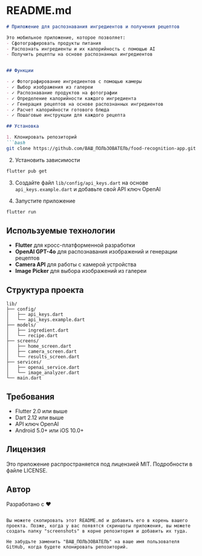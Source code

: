 

# README.md

```markdown
# Приложение для распознавания ингредиентов и получения рецептов

Это мобильное приложение, которое позволяет:
- Сфотографировать продукты питания
- Распознать ингредиенты и их калорийность с помощью AI
- Получить рецепты на основе распознанных ингредиентов


## Функции

- ✓ Фотографирование ингредиентов с помощью камеры
- ✓ Выбор изображения из галереи
- ✓ Распознавание продуктов на фотографии
- ✓ Определение калорийности каждого ингредиента
- ✓ Генерация рецептов на основе распознанных ингредиентов
- ✓ Расчет калорийности готового блюда
- ✓ Пошаговые инструкции для каждого рецепта

## Установка

1. Клонировать репозиторий
```bash
git clone https://github.com/ВАШ_ПОЛЬЗОВАТЕЛЬ/food-recognition-app.git
```

2. Установить зависимости
```bash
flutter pub get
```

3. Создайте файл `lib/config/api_keys.dart` на основе `api_keys.example.dart` и добавьте свой API ключ OpenAI

4. Запустите приложение
```bash
flutter run
```

## Используемые технологии

- **Flutter** для кросс-платформенной разработки
- **OpenAI GPT-4o** для распознавания изображений и генерации рецептов
- **Camera API** для работы с камерой устройства
- **Image Picker** для выбора изображений из галереи

## Структура проекта

```
lib/
├── config/
│   ├── api_keys.dart
│   └── api_keys.example.dart
├── models/
│   ├── ingredient.dart
│   └── recipe.dart
├── screens/
│   ├── home_screen.dart
│   ├── camera_screen.dart
│   └── results_screen.dart
├── services/
│   ├── openai_service.dart
│   └── image_analyzer.dart
└── main.dart
```

## Требования

- Flutter 2.0 или выше
- Dart 2.12 или выше
- API ключ OpenAI
- Android 5.0+ или iOS 10.0+

## Лицензия

Это приложение распространяется под лицензией MIT. Подробности в файле LICENSE.

## Автор

Разработано с ❤️
```

Вы можете скопировать этот README.md и добавить его в корень вашего проекта. Позже, когда у вас появятся скриншоты приложения, вы можете создать папку "screenshots" в корне репозитория и добавить их туда.

Не забудьте заменить "ВАШ_ПОЛЬЗОВАТЕЛЬ" на ваше имя пользователя GitHub, когда будете клонировать репозиторий.
